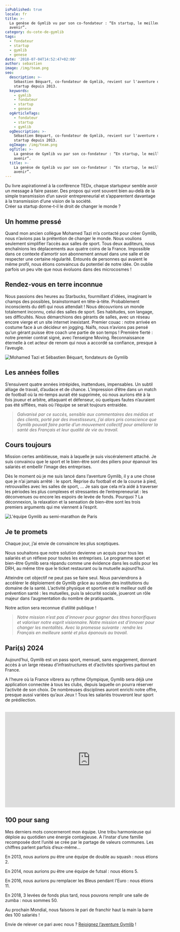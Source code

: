 ```yaml
---
isPublished: true
locale: fr
title: >-
  La genèse de Gymlib vu par son co-fondateur : “En startup, le meilleur est
  avenir”.
category: du-cote-de-gymlib
tags:
  - fondateur
  - startup
  - gymlib
  - genese
date: '2018-07-04T14:52:47+02:00'
author: sebastien
image: /img/team.png
seo:
  description: >-
    Sébastien Béquart, co-fondateur de Gymlib, revient sur l'aventure de la
    startup depuis 2013.
  keywords:
    - gymlib
    - fondateur
    - startup
    - genese
  ogArticleTags:
    - fondateur
    - startup
    - gymlib
  ogDescription: >-
    Sébastien Béquart, co-fondateur de Gymlib, revient sur l'aventure de la
    startup depuis 2013.
  ogImage: /img/team.png
  ogTitle: >-
    La genèse de Gymlib vu par son co-fondateur : “En startup, le meilleur est
    avenir”.
  title: >-
    La genèse de Gymlib vu par son co-fondateur : “En startup, le meilleur est
    avenir”.
---
```

Du livre aspirationnel à la conférence TEDx, chaque startupeur semble avoir un message à faire passer. Des propos qui vont souvent bien au-delà de la simple transmission d’un savoir entrepreneurial et s’apparentent davantage à la transmission d’une vision de la société.\
Créer sa startup donne-t-il le droit de changer le monde ? 

## Un homme pressé

Quand mon ancien collègue Mohamed Tazi m’a contacté pour créer Gymlib, nous n’avions pas la prétention de changer le monde. 
Nous voulions seulement simplifier l’accès aux salles de sport. Tous deux auditeurs, nous enchaînions les déplacements aux quatre coins de la France. Impossible dans ce contexte d’amortir son abonnement annuel dans une salle et de respecter une certaine régularité. 
Entourés de personnes qui avaient le même profil, nous étions convaincus du potentiel de notre idée. On oublie parfois un peu vite que nous évoluons dans des microcosmes ! 

## Rendez-vous en terre inconnue

Nous passions des heures au Starbucks, fourmillant d’idées, imaginant le champs des possibles, brainstormant en tête-à-tête. Probablement inconscients du défi qui nous attendait ! Nous découvrions un monde totalement inconnu, celui des salles de sport. 
Ses habitudes, son langage, ses difficultés. Nous démarchions des gérants de salles, avec un réseau encore vierge et un site internet inexistant. 
Premier couac : notre arrivée en costume face à un décideur en jogging. Naïfs, nous n’avions pas pensé qu’un gérant puisse être coach une partie de son temps ! 
Première fierté : notre premier contrat signé, avec l’enseigne Moving. Reconnaissance éternelle à cet acteur de renom qui nous a accordé sa confiance, presque à l’aveugle. 

![Mohamed Tazi et Sébastien Béquart, fondateurs de Gymlib](/img/cofondateurs_gymlib.jpg)

## Les années folles

S’ensuivent quatre années intrépides, inattendues, impensables. Un subtil alliage de travail, d’audace et de chance. L’impression d’être dans un match de football où la mi-temps aurait été supprimée, où nous aurions été à la fois joueur et arbitre, attaquant et défenseur, où quelques fautes n’auraient pas été sifflées, mais où l’équipe se serait toujours entraidée.

> _Galvanisé par ce succès, sensible aux commentaires des médias et des clients, porté par des investisseurs, j’ai alors pris conscience que Gymlib pouvait faire partie d’un mouvement collectif pour améliorer la santé des Français et leur qualité de vie au travail._

## Cours toujours

Mission certes ambitieuse, mais à laquelle je suis viscéralement attaché. Je suis convaincu que le sport et le bien-être sont des piliers pour épanouir les salariés et embellir l’image des entreprises.  

Dès le moment où je me suis lancé dans l’aventure Gymlib, il y a une chose que je n’ai jamais arrêté : le sport. Reprise du football et de la course à pied, retrouvailles avec les salles de sport, … Je sais que cela m’a aidé à traverser les périodes les plus complexes et stressantes de l’entrepreneuriat : les déconvenues ou encore les espoirs de levée de fonds. Pourquoi ? La déconnexion, la relaxation et la sensation de bien-être sont les trois premiers arguments qui me viennent à l’esprit.

![L'équipe Gymlib au semi-marathon de Paris](/img/team_gymlib.png)

## Je te promets

Chaque jour, j’ai envie de convaincre les plus sceptiques.

Nous souhaitons que notre solution devienne un acquis pour tous les salariés et un réflexe pour toutes les entreprises. Le programme sport et bien-être Gymlib sera répandu comme une évidence dans les outils pour les DRH, au même titre que le ticket restaurant ou la mutuelle aujourd’hui.

Atteindre cet objectif ne peut pas se faire seul. Nous parviendrons à accélérer le déploiement de Gymlib grâce au soutien des institutions du domaine de la santé. L’activité physique et sportive est le meilleur outil de prévention santé : les mutuelles, puis la sécurité sociale, joueront un rôle majeur dans l’augmentation du nombre de pratiquants.

Notre action sera reconnue d’utilité publique !

> _Notre mission n’est pas d’innover pour gagner des titres honorifiques et valoriser notre esprit visionnaire. Notre mission est d’innover pour changer les mentalités. Avec la promesse suivante : rendre les Français en meilleure santé et plus épanouis au travail._

## Pari(s) 2024

Aujourd’hui, Gymlib est un pass sport, mensuel, sans engagement, donnant accès à un large réseau d’infrastructures et d’activités sportives partout en France. 

A l’heure où la France vibrera au rythme Olympique, Gymlib sera déjà une application connectée à tous les clubs, depuis laquelle on pourra réserver l’activité de son choix. De nombreuses disciplines auront enrichi notre offre, presque aussi variées qu’aux Jeux ! Tous les salariés trouveront leur sport de prédilection.

<br>

<iframe width="560" height="315" src="https://www.youtube.com/embed/P4b6dXNDwrA" frameborder="0" allow="autoplay; encrypted-media" allowfullscreen></iframe>

## 100 pour sang

Mes derniers mots concerneront mon équipe. Une tribu harmonieuse qui déploie au quotidien une énergie contagieuse. A l’instar d’une famille recomposée dont l’unité se crée par le partage de valeurs communes. Les chiffres parlent parfois d’eux-même...

En 2013, nous aurions pu être une équipe de double au squash : nous étions 2. 

En 2014, nous aurions pu être une équipe de futsal : nous étions 5.

En 2016, nous aurions pu remplacer les Bleus pendant l'Euro : nous étions 11.

En 2018, 3 levées de fonds plus tard, nous pouvons remplir une salle de zumba : nous sommes 50.

Au prochain Mondial, nous faisons le pari de franchir haut la main la barre des 100 salariés !

Envie de relever ce pari avec nous ? [Rejoignez l’aventure Gymlib](https://www.welcometothejungle.co/companies/gymlib-com/jobs) !
